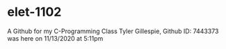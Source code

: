 # elet-1102
A Github for my C-Programming Class
Tyler Gillespie, Github ID: 7443373 was here on 11/13/2020 at 5:11pm
